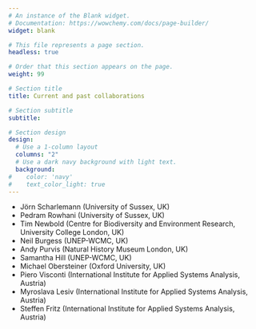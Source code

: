 ```yaml
---
# An instance of the Blank widget.
# Documentation: https://wowchemy.com/docs/page-builder/
widget: blank

# This file represents a page section.
headless: true

# Order that this section appears on the page.
weight: 99

# Section title
title: Current and past collaborations

# Section subtitle
subtitle:

# Section design
design:
  # Use a 1-column layout
  columns: "2"
  # Use a dark navy background with light text.
  background:
#    color: 'navy'
#    text_color_light: true
---
```



- Jörn Scharlemann (University of Sussex, UK)
- Pedram Rowhani (University of Sussex, UK)
- Tim Newbold (Centre for Biodiversity and Environment Research, University College London, UK)
- Neil Burgess (UNEP-WCMC, UK)
- Andy Purvis (Natural History Museum London, UK)
- Samantha Hill (UNEP-WCMC, UK)
- Michael Obersteiner (Oxford University, UK)
- Piero Visconti (International Institute for Applied Systems Analysis, Austria)
- Myroslava Lesiv (International Institute for Applied Systems Analysis, Austria)
- Steffen Fritz (International Institute for Applied Systems Analysis, Austria)

